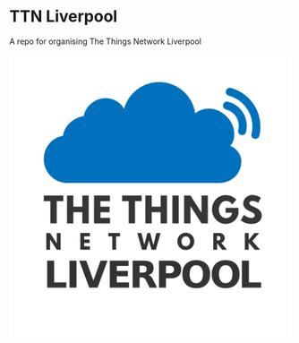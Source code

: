 TTN Liverpool
=============

A repo for organising The Things Network Liverpool

![logo](TTNLiverpool_logo.png)

